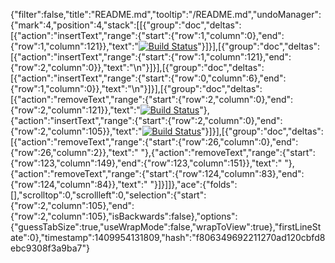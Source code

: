 {"filter":false,"title":"README.md","tooltip":"/README.md","undoManager":{"mark":4,"position":4,"stack":[[{"group":"doc","deltas":[{"action":"insertText","range":{"start":{"row":1,"column":0},"end":{"row":1,"column":121}},"text":"[![Build Status](https://travis-ci.org/peers/peerjs-server.png?branch=master)](https://travis-ci.org/peers/peerjs-server)"}]}],[{"group":"doc","deltas":[{"action":"insertText","range":{"start":{"row":1,"column":121},"end":{"row":2,"column":0}},"text":"\n"}]}],[{"group":"doc","deltas":[{"action":"insertText","range":{"start":{"row":0,"column":6},"end":{"row":1,"column":0}},"text":"\n"}]}],[{"group":"doc","deltas":[{"action":"removeText","range":{"start":{"row":2,"column":0},"end":{"row":2,"column":121}},"text":"[![Build Status](https://travis-ci.org/peers/peerjs-server.png?branch=master)](https://travis-ci.org/peers/peerjs-server)"},{"action":"insertText","range":{"start":{"row":2,"column":0},"end":{"row":2,"column":105}},"text":"[![Build Status](https://travis-ci.org/maritz/nohm.svg?branch=master)](https://travis-ci.org/maritz/nohm)"}]}],[{"group":"doc","deltas":[{"action":"removeText","range":{"start":{"row":26,"column":0},"end":{"row":26,"column":2}},"text":"  "},{"action":"removeText","range":{"start":{"row":123,"column":149},"end":{"row":123,"column":151}},"text":"  "},{"action":"removeText","range":{"start":{"row":124,"column":83},"end":{"row":124,"column":84}},"text":" "}]}]]},"ace":{"folds":[],"scrolltop":0,"scrollleft":0,"selection":{"start":{"row":2,"column":105},"end":{"row":2,"column":105},"isBackwards":false},"options":{"guessTabSize":true,"useWrapMode":false,"wrapToView":true},"firstLineState":0},"timestamp":1409954131809,"hash":"f806349692211270ad120cbfd8ebc9308f3a9ba7"}
